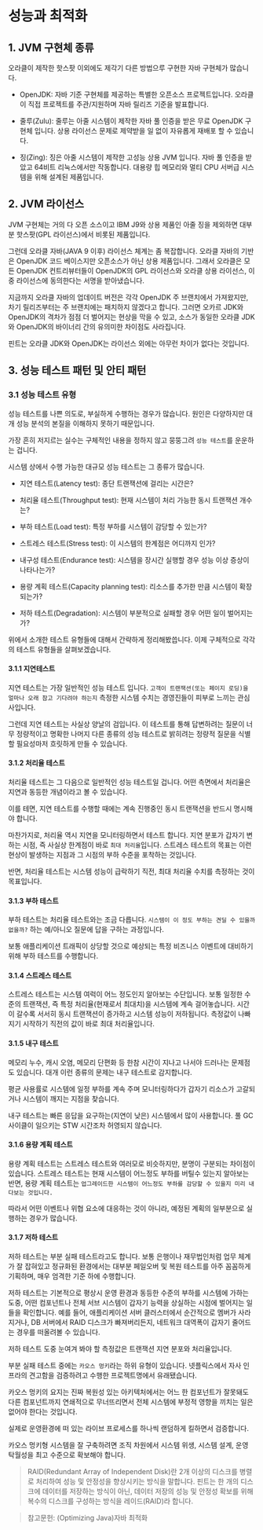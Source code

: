 # 성능과 최적화

## 1. JVM 구현체 종류

오라클이 제작한 핫스팟 이외에도 제각기 다른 방법으루 구현한 자바 구현체가 많습니다.

- OpenJDK: 자바 기준 구현체를 제공하는 특별한 오픈소스 프로젝트입니다. 오라클이 직접 프로젝트를 주관/지원하며 자바 릴리즈 기준을 발표합니다.

- 줄루(Zulu): 줄루는 아줄 시스템이 제작한 자바 풀 인증을 받은 무료 OpenJDK 구현체 입니다. 상용 라이선스 문제로 제약받을 일 없이 자유롭게 재배포 할 수 있습니다. 

- 징(Zing): 징은 아줄 시스템이 제작한 고성능 상용 JVM 입니다. 자바 풀 인증을 받았고 64비트 리눅스에서만 작동합니다. 대용량 힙 메모리와 멀티 CPU 서버급 시스템을 위해 설계된 제품입니다.

## 2. JVM 라이선스

JVM 구현체는 거의 다 오픈 소스이고 IBM J9와 상용 제품인 아줄 징을 제외하면 대부분 핫스팟(GPL 라이선스)에서 비롯된 제품입니다.

그런데 오라클 자바(JAVA 9 이후) 라이선스 체계는 좀 복잡합니다. 오라클 자바의 기반은 OpenJDK 코드 베이스지만 오픈소스가 아닌 상용 제품입니다. 그래서 오라클은 모든 OpenJDK 컨트리뷰터들이 OpenJDK의 GPL 라이선스와 오라클 상용 라이선스, 이중 라이선스에 동의한다는 서명을 받아냈습니다.

지금까지 오라클 자바의 업데이트 버전은 각각 OpenJDK 주 브랜치에서 가져왔지만, 차기 릴리즈부터는 주 브랜치에는 패치하지 않겠다고 합니다. 그러면 오카르 JDK와 OpenJDK의 격차가 점점 더 벌어지는 현상을 막을 수 있고, 소스가 동일한 오라클 JDK와 OpenJDK의 바이너리 간의 유의미한 차이점도 사라집니다.

핀트는 오라클 JDK와 OpenJDK는 라이선스 외에는 아무런 차이가 없다는 것입니다. 

## 3. 성능 테스트 패턴 및 안티 패턴

### 3.1 성능 테스트 유형

성능 테스트를 나쁜 의도로, 부실하게 수행하는 경우가 많습니다. 원인은 다양하지만 대개 성능 분석의 본질을 이해하지 못하기 때문입니다. 

가장 흔히 저지르는 실수는 구체적인 내용을 정하지 않고 뭉뚱그려 `성능 테스트`를 운운하는 겁니다. 

시스템 상에서 수행 가능한 대규모 성능 테스트는 그 종류가 많습니다. 

- 지연 테스트(Latency test): 종단 트랜잭션에 걸리는 시간은?

- 처리율 테스트(Throughput test): 현재 시스템이 처리 가능한 동시 트랜잭션 개수는?

- 부하 테스트(Load test): 특정 부하를 시스템이 감당할 수 있는가?

- 스트레스 테스트(Stress test): 이 시스템의 한계점은 어디까지 인가?

- 내구성 테스트(Endurance test): 시스템을 장시간 실행할 경우 성능 이상 증상이 나타나는가?

- 용량 계획 테스트(Capacity planning test): 리소스를 추가한 만큼 시스템이 확장되는가?

- 저하 테스트(Degradation): 시스템이 부분적으로 실패할 경우 어떤 일이 벌어지는가?

위에서 소개한 테스트 유형들에 대해서 간략하게 정리해봤씁니다. 이제 구체적으로 각각의 테스트 유형들을 살펴보겠습니다.

#### 3.1.1 지연테스트

지연 테스트는 가장 일반적인 성능 테스트 입니다. `고객이 트랜잭션(또는 페이지 로딩)을 얼마나 오래 참고 기다려야 하는지` 측정한 시스템 수치는 경영진들이 피부로 느끼는 관심사입니다.

그런데 지연 테스트는 사실상 양날의 검입니다. 이 테스트를 통해 답변하려는 질문이 너무 정량적이고 명확한 나머지 다른 종류의 성능 테스트로 밝히려는 정량적 질문을 식별할 필요성마저 흐릿하게 만들 수 있습니다.

#### 3.1.2 처리율 테스트

처리율 테스트는 그 다음으로 일반적인 성능 테스트일 겁니다. 어떤 측면에서 처리율은 지연과 동등한 개념이라고 볼 수 있습니다.

이를 테면, 지연 테스트를 수행할 때에는 계속 진행중인 동시 트랜잭션을 반드시 명시해야 합니다.

마찬가지로, 처리율 역시 지연을 모니터링하면서 테스트 합니다. 지연 분포가 갑자기 변하는 시점, 즉 사실상 한계점이 바로 `최대 처리율`입니다. 스트레스 테스트의 목표는 이런 현상이 발생하는 지점과 그 시점의 부하 수준을 포착하는 것입니다. 

반면, 처리율 테스트는 시스템 성능이 급락하기 직전, 최대 처리율 수치를 측정하는 것이 목표입니다.

#### 3.1.3 부하 테스트

부하 테스트는 처리율 테스트와는 조금 다릅니다. `시스템이 이 정도 부하는 견딜 수 있을까 없을까?` 하는 예/아니오 질문에 답을 구하는 과정입니다.

보통 애플리케이션 트래픽이 상당할 것으로 예상되는 특정 비즈니스 이벤트에 대비하기 위해 부하 테스트를 수행합니다.

#### 3.1.4 스트레스 테스트

스트레스 테스트는 시스템 여럭이 어느 정도인지 알아보는 수단입니다. 보통 일정한 수준의 트랜잭션, 즉 특정 처리율(현재로서 최대치)을 시스템에 계속 걸어놓습니다. 시간이 갈수록 서서히 동시 트랜잭션이 증가하고 시스템 성능이 저하됩니다. 측정값이 나빠지기 시작하기 직전의 값이 바로 최대 처리율입니다.

#### 3.1.5 내구 테스트

메모리 누수, 캐시 오염, 메모리 단편화 등 한참 시간이 지나고 나서야 드러나는 문제점도 있습니다. 
대개 이런 종류의 문제는 내구 테스트로 감지합니다.

평균 사용률로 시스템에 일정 부하를 계속 주며 모니터링하다가 갑자기 리소스가 고갈되거나 시스템이 깨지는 지점을 찾습니다.

내구 테스트는 빠른 응답을 요구하는(지연이 낮은) 시스템에서 많이 사용합니다. 풀 GC 사이클이 일으키는 STW 시간조차 허영되지 않습니다.

#### 3.1.6 용량 계획 테스트

용량 계획 테스트는 스트레스 테스트와 여러모로 비슷하지만, 분명이 구분되는 차이점이 있습니다. 스트레스 테스트는 현재 시스템이 어느정도 부하를 버틸수 있는지 알아보는 반면, 용량 계획 테스트는 `업그레이드한 시스템이 어느정도 부하를 감당할 수 있을지 미리 내다보는 것입니다.`

따라서 어떤 이벤트나 위협 요소에 대응하는 것이 아니라, 예정된 계획의 일부분으로 실행하는 경우가 많습니다.

#### 3.1.7 저하 테스트

저하 테스트는 부분 실패 테스트라고도 합니다. 보통 은행이나 재무법인처럼 업무 체계가 잘 잡혀있고 정규화된 환경에서는 대부분 페일오버 및 복원 테스트를 아주 꼼꼼하게 기획하며, 매우 엄격한 기준 하에 수행합니다.

저하 테스트는 기본적으로 평상시 운영 환경과 동등한 수준의 부하를 시스템에 가하는 도중, 어떤 컴포넌트나 전체 서브 시스템이 갑자기 능력을 상실하는 시점에 벌어지는 일들을 확인합니다. 예를 들어, 애플리케이션 서버 클러스터에서 순간적으로 멤버가 사라지거나, DB 서버에서 RAID 디스크가 빠져버리든지, 네트워크 대역폭이 갑자기 줄어드는 경우를 떠올려볼 수 있습니다.

저하 테스트 도중 눈여겨 봐야 할 측정값은 트랜잭션 지연 분포와 처리율입니다.

부분 실패 테스트 중에는 `카오스 멍키`라는 하위 유형이 있습니다.
넷플릭스에서 자사 인프라의 견고함을 검증하려고 수행한 프로젝트명에서 유래됐습니다.

카오스 멍키의 요지는 진짜 복원성 있는 아키텍처에서는 어느 한 컴포넌트가 잘못돼도 다른 컴포넌트까지 연쇄적으로 무너뜨리면서 전체 시스템에  부정적 영향을 끼치는 일은 없어야 한다는 것입니다.

실제로 운영환경에 떠 있는 라이브 프로세스를 하나씩 랜덤하게 킬하면서 검증합니다.

카오스 멍키형 시스템을 잘 구축하려면 조직 차원에서 시스템 위생, 시스템 설계, 운영 탁월성을 최고 수준으로 확보해야 합니다.

> RAID(Redundant Array of Independent Disk)란 2개 이상의 디스크를 병렬로 처리하여 성능 및 안정성을 향상시키는 방식을 말합니다. 핀트는 한 개의 디스크에 데이터를 저장하는 방식이 아닌, 데이터 저장의 성능 및 안정성 확보를 위해 복수의 디스크를 구성하는 방식을 레이드(RAID)라 합니다.



> 참고문헌: (Optimizing Java)자바 최적화


